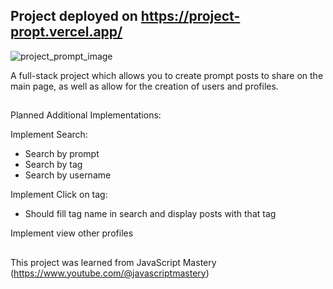 ## Project deployed on https://project-propt.vercel.app/

![project_prompt_image](https://github.com/Vivian-Lopez/project_prompt/assets/87879238/9203468a-e068-4aa2-b2c4-92fda900b59b)

A full-stack project which allows you to create prompt posts to share on the main page, as well as allow for the creation of users and profiles.

##

Planned Additional Implementations:

Implement Search:
- Search by prompt
- Search by tag
- Search by username

Implement Click on tag:
- Should fill tag name in search and display
      posts with that tag

Implement view other profiles

##

This project was learned from JavaScript Mastery (https://www.youtube.com/@javascriptmastery)
